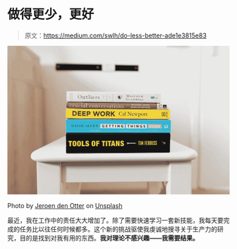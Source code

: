 # 做得更少，更好

> 原文：<https://medium.com/swlh/do-less-better-ade1e3815e83>

![](img/9d0c6eeaf6ad813d4002892ab1e0167e.png)

Photo by [Jeroen den Otter](https://unsplash.com/@jeroendenotter?utm_source=medium&utm_medium=referral) on [Unsplash](https://unsplash.com?utm_source=medium&utm_medium=referral)

最近，我在工作中的责任大大增加了。除了需要快速学习一套新技能，我每天要完成的任务比以往任何时候都多。这个新的挑战驱使我虔诚地搜寻关于生产力的研究，目的是找到对我有用的东西。**我对理论不感兴趣——我需要结果。**